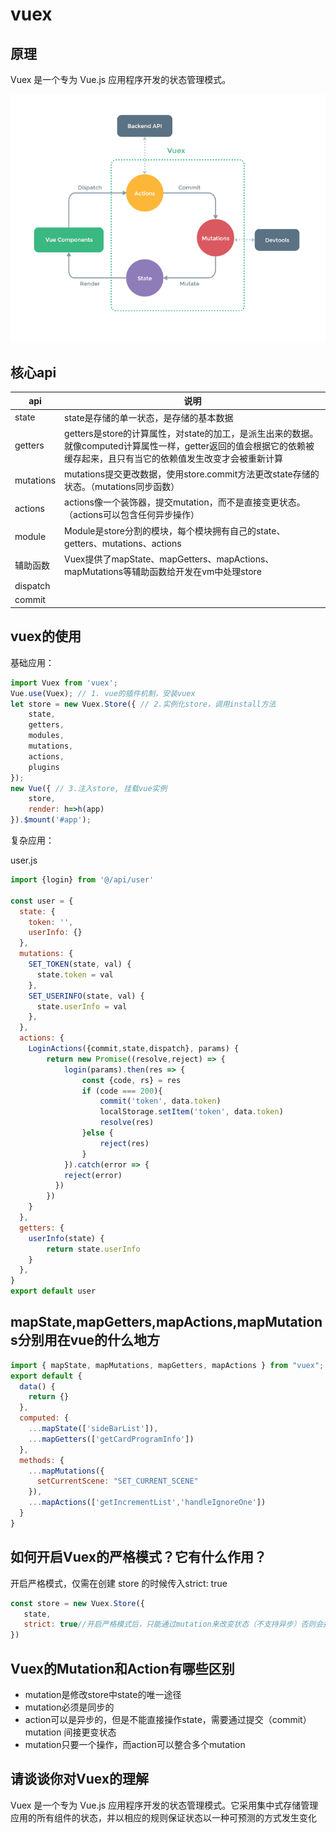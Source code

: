 # vuex

## 原理

Vuex 是一个专为 Vue.js 应用程序开发的状态管理模式。

<img src="../../public/vuex.png">

## 核心api

api | 说明
--- | ---
state | state是存储的单一状态，是存储的基本数据
getters | getters是store的计算属性，对state的加工，是派生出来的数据。就像computed计算属性一样，getter返回的值会根据它的依赖被缓存起来，且只有当它的依赖值发生改变才会被重新计算
mutations | mutations提交更改数据，使用store.commit方法更改state存储的状态。（mutations同步函数）
actions | actions像一个装饰器，提交mutation，而不是直接变更状态。（actions可以包含任何异步操作）
module | Module是store分割的模块，每个模块拥有自己的state、getters、mutations、actions
辅助函数 | Vuex提供了mapState、mapGetters、mapActions、mapMutations等辅助函数给开发在vm中处理store
dispatch | 
commit | 

## vuex的使用

基础应用：
```js
import Vuex from 'vuex';
Vue.use(Vuex); // 1. vue的插件机制，安装vuex
let store = new Vuex.Store({ // 2.实例化store，调用install方法
    state,
    getters,
    modules,
    mutations,
    actions,
    plugins
});
new Vue({ // 3.注入store, 挂载vue实例
    store,
    render: h=>h(app)
}).$mount('#app');
```

复杂应用：

user.js

```js
import {login} from '@/api/user'

const user = {
  state: {
    token: '',
    userInfo: {}
  },
  mutations: {
    SET_TOKEN(state, val) {
      state.token = val
    },
    SET_USERINFO(state, val) {
      state.userInfo = val
    },
  },
  actions: {
    LoginActions({commit,state,dispatch}, params) {
        return new Promise((resolve,reject) => {
            login(params).then(res => {
                const {code, rs} = res
                if (code === 200){
                    commit('token', data.token)
                    localStorage.setItem('token', data.token)
                    resolve(res)
                }else {
                    reject(res)
                }
            }).catch(error => {
            reject(error)
          })
        })
    }
  },
  getters: {
    userInfo(state) {
        return state.userInfo
    }
  },
}
export default user
```

## mapState,mapGetters,mapActions,mapMutations分别用在vue的什么地方

```js
import { mapState, mapMutations, mapGetters, mapActions } from "vuex";
export default {
  data() {
    return {}
  },
  computed: {
    ...mapState(['sideBarList']),
    ...mapGetters(['getCardProgramInfo'])
  },
  methods: {
    ...mapMutations({
      setCurrentScene: "SET_CURRENT_SCENE"
    }),
    ...mapActions(['getIncrementList','handleIgnoreOne'])
  }
}
```

## 如何开启Vuex的严格模式？它有什么作用？

开启严格模式，仅需在创建 store 的时候传入strict: true

```js
const store = new Vuex.Store({
   state,
   strict: true//开启严格模式后，只能通过mutation来改变状态（不支持异步）否则会报错
})
```

## Vuex的Mutation和Action有哪些区别

- mutation是修改store中state的唯一途径
- mutation必须是同步的
- action可以是异步的，但是不能直接操作state，需要通过提交（commit） mutation 间接更变状态
- mutation只要一个操作，而action可以整合多个mutation

## 请谈谈你对Vuex的理解

Vuex 是一个专为 Vue.js 应用程序开发的状态管理模式。它采用集中式存储管理应用的所有组件的状态，并以相应的规则保证状态以一种可预测的方式发生变化
